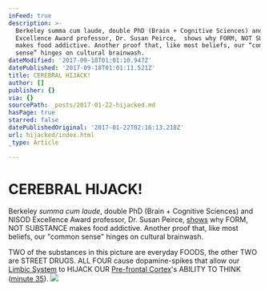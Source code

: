 ```yaml
---
inFeed: true
description: >-
  Berkeley summa cum laude, double PhD (Brain + Cognitive Sciences) and NISOD
  Excellence Award professor, Dr. Susan Peirce,  shows why FORM, NOT SUBSTANCE
  makes food addictive. Another proof that, like most beliefs, our “common
  sense” hinges on cultural brainwash.
dateModified: '2017-09-18T01:01:10.947Z'
datePublished: '2017-09-18T01:01:11.521Z'
title: CEREBRAL HIJACK!
author: []
publisher: {}
via: {}
sourcePath: _posts/2017-01-22-hijacked.md
hasPage: true
starred: false
datePublishedOriginal: '2017-01-22T02:16:13.218Z'
url: hijacked/index.html
_type: Article

---
```

# **CEREBRAL HIJACK!**

Berkeley _summa cum laude_, double PhD (Brain + Cognitive Sciences) and NISOD Excellence Award professor, Dr. Susan Peirce, [shows][0] why FORM, NOT SUBSTANCE makes food addictive. Another proof that, like most beliefs, our "common sense" hinges on cultural brainwash.

TWO of the substances in this picture are everyday FOODS, the other TWO are STREET DRUGS. ALL FOUR cause dopamine-spikes that allow our [Limbic System][1] to HIJACK OUR [Pre-frontal Cortex][2]'s ABILITY TO THINK ([minute 35][0]).
![](https://s3-us-west-2.amazonaws.com/the-grid-img/p/1832a27444f6cf2b56ca82ee31253801289c3b32.png)

[0]: https://www.youtube.com/watch?v=J5YvefCIqHk
[1]: https://www.reference.com/science/limbic-system-39014f3c7323b28c?qo=cdpArticles
[2]: https://www.reference.com/science/prefrontal-cortex-3a271896b743339b